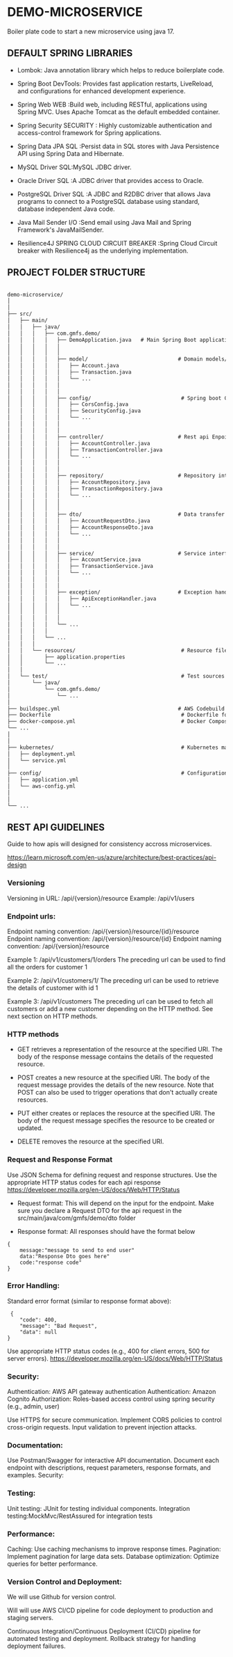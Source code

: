 # DEMO-MICROSERVICE
Boiler plate code to start a new microservice using java 17.

## DEFAULT SPRING LIBRARIES

- Lombok: Java annotation library which helps to reduce boilerplate code.

- Spring Boot DevTools: Provides fast application restarts, LiveReload, and configurations for enhanced development experience.

- Spring Web WEB :Build web, including RESTful, applications using Spring MVC. Uses Apache Tomcat as the default embedded container.

- Spring Security SECURITY : Highly customizable authentication and access-control framework for Spring applications.

- Spring Data JPA SQL :Persist data in SQL stores with Java Persistence API using Spring Data and Hibernate.

- MySQL Driver SQL:MySQL JDBC driver.

- Oracle Driver SQL :A JDBC driver that provides access to Oracle.

- PostgreSQL Driver SQL :A JDBC and R2DBC driver that allows Java programs to connect to a PostgreSQL database using standard, database independent Java code.

- Java Mail Sender I/O :Send email using Java Mail and Spring Framework's JavaMailSender.

- Resilience4J SPRING CLOUD CIRCUIT BREAKER :Spring Cloud Circuit breaker with Resilience4j as the underlying implementation.

## PROJECT FOLDER STRUCTURE
```md

demo-microservice/
│
│
├── src/
│   ├── main/
│   │   ├── java/
│   │   │   ├── com.gmfs.demo/
│   │   │   │   ├── DemoApplication.java   # Main Spring Boot application class
│   │   │   │   │   
│   │   │   │   │
│   │   │   │   ├── model/                             # Domain models/entities
│   │   │   │   │   ├── Account.java
│   │   │   │   │   ├── Transaction.java
│   │   │   │   │   └── ...
│   │   │   │   │
│   │   │   │   │
│   │   │   │   ├── config/                             # Spring boot Configurations
│   │   │   │   │   ├── CorsConfig.java
│   │   │   │   │   ├── SecurityConfig.java
│   │   │   │   │   └── ...
│   │   │   │   │
│   │   │   │   │
│   │   │   │   ├── controller/                        # Rest api Enpoints 
│   │   │   │   │   ├── AccountController.java
│   │   │   │   │   ├── TransactionController.java
│   │   │   │   │   └── ...
│   │   │   │   │
│   │   │   │   │
│   │   │   │   ├── repository/                        # Repository interfaces (persistence)
│   │   │   │   │   ├── AccountRepository.java
│   │   │   │   │   ├── TransactionRepository.java
│   │   │   │   │   └── ...
│   │   │   │   │
│   │   │   │   │
│   │   │   │   ├── dto/                               # Data transfer objects  (request and response object)
│   │   │   │   │   ├── AccountRequestDto.java
│   │   │   │   │   ├── AccountResponseDto.java
│   │   │   │   │   └── ...
│   │   │   │   │
│   │   │   │   │
│   │   │   │   ├── service/                           # Service interfaces (business logic)
│   │   │   │   │   ├── AccountService.java
│   │   │   │   │   ├── TransactionService.java
│   │   │   │   │   └── ...
│   │   │   │   │
│   │   │   │   │
│   │   │   │   ├── exception/                         # Exception handling
│   │   │   │   │   ├── ApiExceptionHandler.java
│   │   │   │   │   └── ...
│   │   │   │   │
│   │   │   │   │
│   │   │   │   └── ...
│   │   │   │
│   │   │   └── ...
│   │   │
│   │   └── resources/                                  # Resource files (e.g., application properties)
│   │       ├── application.properties
│   │       └── ...
│   │
│   └── test/                                           # Test sources
│       └── java/
│           └── com.gmfs.demo/
│               └── ...
│
├── buildspec.yml                                      # AWS Codebuild file for CICD
├── Dockerfile                                          # Dockerfile for containerization
├── docker-compose.yml                                  # Docker Compose file for local development
└── ...
│
│
├── kubernetes/                                         # Kubernetes manifest files 
│   ├── deployment.yml
│   └── service.yml
│
├── config/                                             # Configuration files (e.g., Spring Boot, AWS)
│   ├── application.yml
│   └── aws-config.yml
│
│
└── ...

```

## REST API GUIDELINES

Guide to how apis will designed for consistency accross microservices.

https://learn.microsoft.com/en-us/azure/architecture/best-practices/api-design

### Versioning 
Versioning in URL: /api/{version}/resource
Example: /api/v1/users


### Endpoint urls:

Endpoint naming convention: /api/{version}/resource/{id}/resource
Endpoint naming convention: /api/{version}/resource/{id}
Endpoint naming convention: /api/{version}/resource

Example 1: /api/v1/customers/1/orders
The preceding url can be used to find all the orders for customer 1

Example 2: /api/v1/customers/1/
The preceding url can be used to retrieve the details of customer with id 1


Example 3: /api/v1/customers
The preceding url can be used to fetch all customers or add a new customer depending on the HTTP method. See next section on HTTP methods.


### HTTP methods

- GET retrieves a representation of the resource at the specified URI. The body of the response message contains the details of the requested resource.

- POST creates a new resource at the specified URI. The body of the request message provides the details of the new resource. Note that POST can also be used to trigger operations that don't actually create resources.

- PUT either creates or replaces the resource at the specified URI. The body of the request message specifies the resource to be created or updated.

- DELETE removes the resource at the specified URI.

### Request and Response Format
Use JSON Schema for defining request and response structures. Use the appropriate HTTP status codes for each api response https://developer.mozilla.org/en-US/docs/Web/HTTP/Status
- Request format: This will depend on the input for the endpoint. Make sure you declare a Request DTO for the api request in the src/main/java/com/gmfs/demo/dto folder

- Response format: All responses should have the format below
```
{
    message:"message to send to end user"
    data:"Response Dto goes here"
    code:"response code"
}
```
### Error Handling:

Standard error format (similar to response format above):

```
 {
    "code": 400,
    "message": "Bad Request",
    "data": null
}
```

Use appropriate HTTP status codes (e.g., 400 for client errors, 500 for server errors).
https://developer.mozilla.org/en-US/docs/Web/HTTP/Status

### Security:

Authentication: AWS API gateway authentication
Authentication: Amazon Cognito
Authorization: Roles-based access control using spring security (e.g., admin, user)

Use HTTPS for secure communication.
Implement CORS policies to control cross-origin requests.
Input validation to prevent injection attacks.

### Documentation:

Use Postman/Swagger for interactive API documentation.
Document each endpoint with descriptions, request parameters, response formats, and examples.
Security:


### Testing:

Unit testing: JUnit for testing individual components.
Integration testing:MockMvc/RestAssured for integration tests

### Performance:

Caching: Use caching mechanisms to improve response times.
Pagination: Implement pagination for large data sets.
Database optimization: Optimize queries for better performance.

### Version Control and Deployment:

We will use Github for version control.

Will will use AWS CI/CD pipeline for code deployment to production and staging servers.

Continuous Integration/Continuous Deployment (CI/CD) pipeline for automated testing and deployment.
Rollback strategy for handling deployment failures.